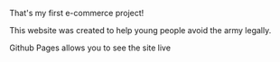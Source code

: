 That's my first e-commerce project!

This website was created to help young people avoid the army legally.

Github Pages allows you to see the site live
